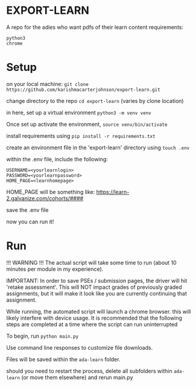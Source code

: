 # EXPORT-LEARN

A repo for the adies who want pdfs of their learn content
requirements:
```
python3
chrome 
```
# Setup

on your local machine:
`git clone https://github.com/karishmacarterjohnson/export-learn.git` 

change directory to the repo
`cd export-learn`
(varies by clone location)

in here, set up a virtual environment
`python3 -m venv venv`

Once set up activate the environment,
`source venv/bin/activate`

install requirements using
`pip install -r requirements.txt`

create an environment file in the 'export-learn' directory using
`touch .env`

within the .env file, include the following:
```
USERNAME=<yourlearnlogin>
PASSWORD=<yourlearnpassword>
HOME_PAGE=<learnhomepage>
```

HOME_PAGE will be something like: https://learn-2.galvanize.com/cohorts/####

save the .env file

now you can run it!

# Run

!!! WARNING !!! The actual script will take some time to run (about 10 minutes per module in my experience). 

IMPORTANT: In order to save PSEs / submission pages, the driver will hit 'retake assessment'. This will NOT impact grades of previously graded assignments, but it will make it look like you are currently continuing that assignment.


While running, the automated script will launch a chrome browser. this will likely interfere with device usage. It is recommended that the following steps are completed at a time where the script can run uninterrupted

 To begin, run 
`python main.py`

Use command line responses to customize file downloads.

Files will be saved within the `ada-learn` folder.

should you need to restart the process,
delete all subfolders within `ada-learn` (or move them elsewhere) and rerun main.py
